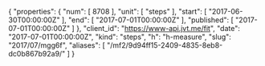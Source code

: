 {
  "properties": {
    "num": [
      8708
    ],
    "unit": [
      "steps"
    ],
    "start": [
      "2017-06-30T00:00:00Z"
    ],
    "end": [
      "2017-07-01T00:00:00Z"
    ],
    "published": [
      "2017-07-01T00:00:00Z"
    ]
  },
  "client_id": "https://www-api.jvt.me/fit",
  "date": "2017-07-01T00:00:00Z",
  "kind": "steps",
  "h": "h-measure",
  "slug": "2017/07/mgg6f",
  "aliases": [
    "/mf2/9d94ff15-2409-4835-8eb8-dc0b867b92a9/"
  ]
}
